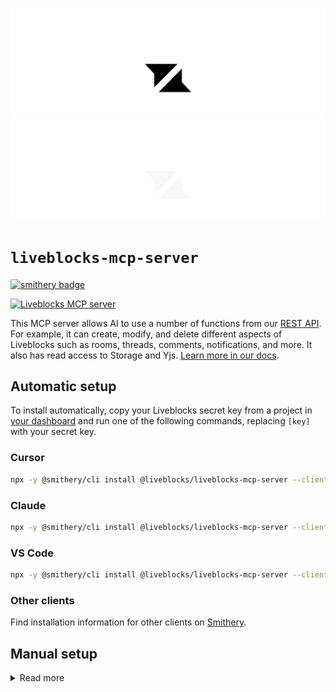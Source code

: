 <p align="center">
  <a href="https://liveblocks.io#gh-light-mode-only">
    <img src="https://raw.githubusercontent.com/liveblocks/liveblocks/main/.github/assets/header-light.svg" alt="Liveblocks" />
  </a>
  <a href="https://liveblocks.io#gh-dark-mode-only">
    <img src="https://raw.githubusercontent.com/liveblocks/liveblocks/main/.github/assets/header-dark.svg" alt="Liveblocks" />
  </a>
</p>

# `liveblocks-mcp-server`

[![smithery badge](https://smithery.ai/badge/@liveblocks/liveblocks-mcp-server)](https://smithery.ai/server/@liveblocks/liveblocks-mcp-server)

<a href="https://glama.ai/mcp/servers/@liveblocks/liveblocks-mcp-server">
  <img width="380" height="200" src="https://glama.ai/mcp/servers/@liveblocks/liveblocks-mcp-server/badge" alt="Liveblocks MCP server" />
</a>

This MCP server allows AI to use a number of functions from our [REST API](https://liveblocks.io/docs/api-reference/rest-api-endpoints). For example, it can create, modify, and delete different aspects of Liveblocks such as rooms, threads, comments, notifications, and more. It also has read access to Storage and Yjs. [Learn more in our docs](https://liveblocks.io/docs/tools/mcp-server).

## Automatic setup

To install automatically, copy your Liveblocks secret key from a project in [your dashboard](https://liveblocks.io/dashboard) and run one of the following commands, replacing `[key]` with your secret key.

### Cursor

```bash
npx -y @smithery/cli install @liveblocks/liveblocks-mcp-server --client cursor --key [key]
```

### Claude

```bash
npx -y @smithery/cli install @liveblocks/liveblocks-mcp-server --client claude --key [key]
```

### VS Code

```bash
npx -y @smithery/cli install @liveblocks/liveblocks-mcp-server --client vscode --key [key]
```

### Other clients

Find installation information for other clients on [Smithery](https://smithery.ai/server/@liveblocks/liveblocks-mcp-server).

## Manual setup

<details><summary>Read more</summary>

<p></p>

1. Clone this repo.

```bash
git clone https://github.com/liveblocks/liveblocks-mcp-server.git
```

2. Build the project.

```bash
npm install
npm run build
```

3. Get your Liveblocks secret key from the [dashboard](https://liveblocks.io/dashboard).

```
sk_dev_Ns35f5G...
```

### Cursor

4. Go to File → Cursor Settings → MCP → Add new server.

5. Add the following, with the full path to the repo and your secret key:

```json
{
  "mcpServers": {
    "liveblocks-mcp-server": {
      "command": "node",
      "args": ["/full/path/to/the/repo/liveblocks-mcp-server/build/index.js"],
      "env": {
        "LIVEBLOCKS_SECRET_KEY": "sk_dev_Ns35f5G..."
      }
    }
  }
}
```

6. Check it's enabled in the MCP menu.

### Claude Desktop

4. Go to File → Settings → Developer → Edit Config.

5. Open the JSON file, `claude_desktop_config.json`.

6. Add the following, with the full path to the repo and your secret key:

```json
{
  "mcpServers": {
    "liveblocks-mcp-server": {
      "command": "node",
      "args": ["/full/path/to/the/repo/liveblocks-mcp-server/build/index.js"],
      "env": {
        "LIVEBLOCKS_SECRET_KEY": "sk_dev_Ns35f5G..."
      }
    }
  }
}
```

</details>
